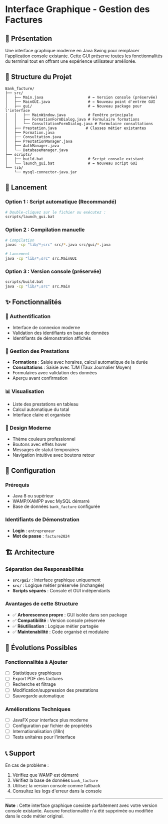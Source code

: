 # Interface Graphique - Gestion des Factures

## 🎯 Présentation

Une interface graphique moderne en Java Swing pour remplacer l'application console existante. Cette GUI préserve toutes les fonctionnalités du terminal tout en offrant une expérience utilisateur améliorée.

## 📁 Structure du Projet

```
Bank_facture/
├── src/
│   ├── Main.java                    # ← Version console (préservée)
│   ├── MainGUI.java                 # ← Nouveau point d'entrée GUI
│   ├── gui/                         # ← Nouveau package pour l'interface
│   │   ├── MainWindow.java          # Fenêtre principale
│   │   ├── FormationFormDialog.java # Formulaire formations
│   │   └── ConsultationFormDialog.java # Formulaire consultations
│   ├── Prestation.java             # Classes métier existantes
│   ├── Formation.java
│   ├── Consultation.java
│   ├── PrestationManager.java
│   ├── AuthManager.java
│   └── DatabaseManager.java
├── scripts/
│   ├── build.bat                    # Script console existant
│   └── launch_gui.bat               # ← Nouveau script GUI
└── lib/
    └── mysql-connector-java.jar
```

## 🚀 Lancement

### Option 1 : Script automatique (Recommandé)

```bash
# Double-cliquez sur le fichier ou exécutez :
scripts/launch_gui.bat
```

### Option 2 : Compilation manuelle

```bash
# Compilation
javac -cp "lib/*;src" src/*.java src/gui/*.java

# Lancement
java -cp "lib/*;src" src.MainGUI
```

### Option 3 : Version console (préservée)

```bash
scripts/build.bat
java -cp "lib/*;src" src.Main
```

## ✨ Fonctionnalités

### 🔐 Authentification

- Interface de connexion moderne
- Validation des identifiants en base de données
- Identifiants de démonstration affichés

### 📝 Gestion des Prestations

- **Formations** : Saisie avec horaires, calcul automatique de la durée
- **Consultations** : Saisie avec TJM (Taux Journalier Moyen)
- Formulaires avec validation des données
- Aperçu avant confirmation

### 📊 Visualisation

- Liste des prestations en tableau
- Calcul automatique du total
- Interface claire et organisée

### 🎨 Design Moderne

- Thème couleurs professionnel
- Boutons avec effets hover
- Messages de statut temporaires
- Navigation intuitive avec boutons retour

## 🔧 Configuration

### Prérequis

- Java 8 ou supérieur
- WAMP/XAMPP avec MySQL démarré
- Base de données `bank_facture` configurée

### Identifiants de Démonstration

- **Login** : `entrepreneur`
- **Mot de passe** : `facture2024`

## 🏗️ Architecture

### Séparation des Responsabilités

- **`src/gui/`** : Interface graphique uniquement
- **`src/`** : Logique métier préservée (inchangée)
- **Scripts séparés** : Console et GUI indépendants

### Avantages de cette Structure

- ✅ **Arborescence propre** : GUI isolée dans son package
- ✅ **Compatibilité** : Version console préservée
- ✅ **Réutilisation** : Logique métier partagée
- ✅ **Maintenabilité** : Code organisé et modulaire

## 🔄 Évolutions Possibles

### Fonctionnalités à Ajouter

- [ ] Statistiques graphiques
- [ ] Export PDF des factures
- [ ] Recherche et filtrage
- [ ] Modification/suppression des prestations
- [ ] Sauvegarde automatique

### Améliorations Techniques

- [ ] JavaFX pour interface plus moderne
- [ ] Configuration par fichier de propriétés
- [ ] Internationalisation (i18n)
- [ ] Tests unitaires pour l'interface

## 📞 Support

En cas de problème :

1. Vérifiez que WAMP est démarré
2. Vérifiez la base de données `bank_facture`
3. Utilisez la version console comme fallback
4. Consultez les logs d'erreur dans la console

---

**Note** : Cette interface graphique coexiste parfaitement avec votre version console existante. Aucune fonctionnalité n'a été supprimée ou modifiée dans le code métier original.

